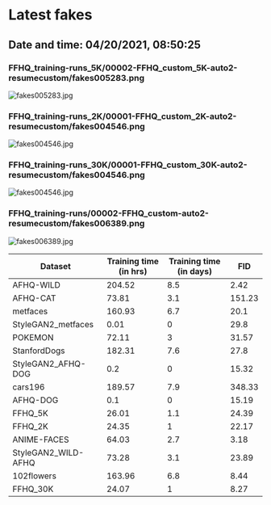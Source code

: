 # Latest fakes
## Date and time: 04/20/2021, 08:50:25
### FFHQ_training-runs_5K/00002-FFHQ_custom_5K-auto2-resumecustom/fakes005283.png
![fakes005283.jpg](https://i.ibb.co/ThkWm1W/69b9069eb923.jpg "FFHQ_training-runs_5K/00002-FFHQ_custom_5K-auto2-resumecustom/fakes005283.png")

### FFHQ_training-runs_2K/00001-FFHQ_custom_2K-auto2-resumecustom/fakes004546.png
![fakes004546.jpg](https://i.ibb.co/NpxP7bY/bd58c90805fb.jpg "FFHQ_training-runs_2K/00001-FFHQ_custom_2K-auto2-resumecustom/fakes004546.png")

### FFHQ_training-runs_30K/00001-FFHQ_custom_30K-auto2-resumecustom/fakes004546.png
![fakes004546.jpg](https://i.ibb.co/L5htFnG/ccdc3bf45110.jpg "FFHQ_training-runs_30K/00001-FFHQ_custom_30K-auto2-resumecustom/fakes004546.png")

### FFHQ_training-runs/00002-FFHQ_custom-auto2-resumecustom/fakes006389.png
![fakes006389.jpg](https://i.ibb.co/WD81TVD/dd4c78ee9f2c.jpg "FFHQ_training-runs/00002-FFHQ_custom-auto2-resumecustom/fakes006389.png")

| Dataset             |   Training time (in hrs) |   Training time (in days) |    FID |
|---------------------|--------------------------|---------------------------|--------|
| AFHQ-WILD           |                   204.52 |                       8.5 |   2.42 |
| AFHQ-CAT            |                    73.81 |                       3.1 | 151.23 |
| metfaces            |                   160.93 |                       6.7 |  20.1  |
| StyleGAN2_metfaces  |                     0.01 |                       0   |  29.8  |
| POKEMON             |                    72.11 |                       3   |  31.57 |
| StanfordDogs        |                   182.31 |                       7.6 |  27.8  |
| StyleGAN2_AFHQ-DOG  |                     0.2  |                       0   |  15.32 |
| cars196             |                   189.57 |                       7.9 | 348.33 |
| AFHQ-DOG            |                     0.1  |                       0   |  15.19 |
| FFHQ_5K             |                    26.01 |                       1.1 |  24.39 |
| FFHQ_2K             |                    24.35 |                       1   |  22.17 |
| ANIME-FACES         |                    64.03 |                       2.7 |   3.18 |
| StyleGAN2_WILD-AFHQ |                    73.28 |                       3.1 |  23.89 |
| 102flowers          |                   163.96 |                       6.8 |   8.44 |
| FFHQ_30K            |                    24.07 |                       1   |   8.27 |